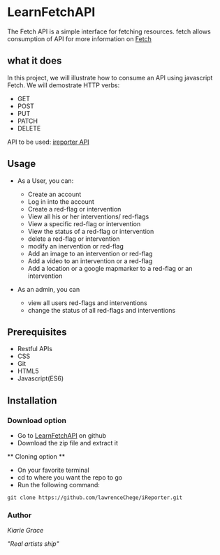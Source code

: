 # LearnFetchAPI
The Fetch API is a simple interface for fetching resources. fetch allows consumption of API 
for more information on [Fetch](https://developer.mozilla.org/en-US/docs/Web/API/Fetch_API)

## what it does
In this project, we will illustrate how to consume an API using javascript Fetch. 
We will demostrate HTTP verbs:
 - GET 
 - POST
 - PUT
 - PATCH
 - DELETE

API to be used: [ireporter API](https://ireporti.herokuapp.com/api/v2/)


## Usage

* As a User, you can:
    * Create an account
    * Log in into the account
    * Create a red-flag or intervention
    * View all his or her interventions/ red-flags
    * View a specific red-flag or intervention
    * View the status of a red-flag or intervention
    * delete a red-flag or intervention
    * modify an inervention or red-flag
    * Add an image to an intervention or red-flag
    * Add a video to an intervention or a red-flag
    * Add a location or a google mapmarker to a red-flag or an intervention

* As an admin, you can
    * view all users red-flags and interventions
    * change the status of all red-flags and interventions


## Prerequisites
* Restful APIs
* CSS
* Git
* HTML5
* Javascript(ES6)

## Installation

### Download option

* Go to [LearnFetchAPI](https://github.com/GraceKiarie/LearnFetchAPI) on github
* Download the zip file and extract it


** Cloning option **

* On your favorite terminal
* cd to where you want the repo to go
* Run the following command:

`git clone https://github.com/lawrenceChege/iReporter.git`


### Author

*Kiarie Grace*



*"Real artists ship"*
